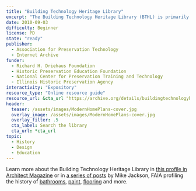 ```yaml
---
title: "Building Technology Heritage Library"
excerpt: "The Building Technology Heritage Library (BTHL) is primarily a collection of American and Canadian, pre-1964 architectural trade catalogs, house plan books and technical building guides. These materials can aid in the preservation and conservation of older structures as well as other research goals."
date: 2010-09-03
difficulty: Beginner
license: PD
state: "ready"
publisher:
  - Association for Preservation Technology
  - Internet Archive
funder:
  - Richard H. Driehaus Foundation
  - Historic Preservation Education Foundation
  - National Center for Preservation Training and Technology
  - Illinois Historic Preservation Agency
interactivity: "Expository"
resource_type: "Online resource guide"
resource_url: &cta_url "https://archive.org/details/buildingtechnologyheritagelibrary"
header:
  teaser: /assets/images/ModernHomePlans-cover.jpg
  overlay_image: /assets/images/ModernHomePlans-cover.jpg
  overlay_filter: .5
  cta_label: Search the library
  cta_url: *cta_url
topic:
  - History
  - Design
  - Education
---
```


Learn more about the Building Technology Heritage Library in [this profile in Architect Magazine](http://www.architectmagazine.com/technology/products/scroll-through-this-online-trove-of-old-trade-catalogs_o) or in [a series of posts](http://www.architectmagazine.com/author/mike-jackson?offset=0) by Mike Jackson, FAIA profiling the history of [bathrooms](http://www.architectmagazine.com/technology/products/bathrooms-from-bare-bones-to-personal-sanctuaries_o), [paint](http://www.architectmagazine.com/technology/products/a-colorful-history-of-paint_o), [flooring](http://www.architectmagazine.com/technology/products/step-on-it-a-catalog-history-of-flooring-products_o) and more.
